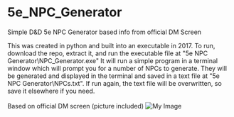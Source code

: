 # 5e_NPC_Generator
 Simple D&D 5e NPC Generator based info from official DM Screen

This was created in python and built into an executable in 2017.
To run, download the repo, extract it, and run the executable file at "5e NPC Generator\NPC_Generator.exe"
It will run a simple program in a terminal window which will prompt you for a number of NPCs to generate.
They will be generated and displayed in the terminal and saved in a text file at "5e NPC Generator\NPCs.txt".
If run again, the text file will be overwritten, so save it elsewhere if you need.
<br /> <br />
Based on official DM screen (picture included)
![My Image](my-image.jpg)
